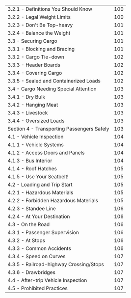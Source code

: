| | |
|---|---|
| 3.2.1 - Definitions You Should Know | 100 |
| 3.2.2 - Legal Weight Limits | 100 |
| 3.2.3 - Don't Be Top-heavy | 101 |
| 3.2.4 - Balance the Weight | 101 |
| 3.3 - Securing Cargo | 101 |
| 3.3.1 - Blocking and Bracing | 101 |
| 3.3.2 - Cargo Tie-down | 102 |
| 3.3.3 - Header Boards | 102 |
| 3.3.4 - Covering Cargo | 102 |
| 3.3.5 - Sealed and Containerized Loads | 102 |
| 3.4 - Cargo Needing Special Attention | 103 |
| 3.4.1 - Dry Bulk | 103 |
| 3.4.2 - Hanging Meat | 103 |
| 3.4.3 - Livestock | 103 |
| 3.4.4 - Oversized Loads | 103 |
| Section 4 - Transporting Passengers Safely | 103 |
| 4.1 - Vehicle Inspection | 104 |
| 4.1.1 - Vehicle Systems | 104 |
| 4.1.2 - Access Doors and Panels | 104 |
| 4.1.3 - Bus Interior | 104 |
| 4.1.4 - Roof Hatches | 105 |
| 4.1.5 - Use Your Seatbelt! | 105 |
| 4.2 - Loading and Trip Start | 105 |
| 4.2.1 - Hazardous Materials | 105 |
| 4.2.2 - Forbidden Hazardous Materials | 105 |
| 4.2.3 - Standee Line | 106 |
| 4.2.4 - At Your Destination | 106 |
| 4.3 - On the Road | 106 |
| 4.3.1 - Passenger Supervision | 106 |
| 4.3.2 - At Stops | 106 |
| 4.3.3 - Common Accidents | 106 |
| 4.3.4 - Speed on Curves | 107 |
| 4.3.5 - Railroad-highway Crossing/Stops | 107 |
| 4.3.6 - Drawbridges | 107 |
| 4.4 - After-trip Vehicle Inspection | 107 |
| 4.5 - Prohibited Practices | 107 |